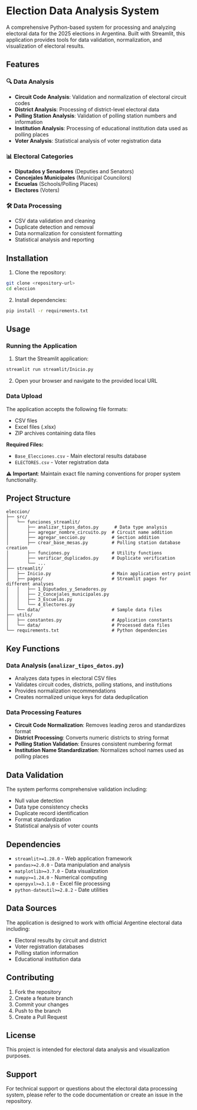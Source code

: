 # Election Data Analysis System

A comprehensive Python-based system for processing and analyzing electoral data for the 2025 elections in Argentina. Built with Streamlit, this application provides tools for data validation, normalization, and visualization of electoral results.

## Features

### 🔍 Data Analysis

- **Circuit Code Analysis**: Validation and normalization of electoral circuit codes
- **District Analysis**: Processing of district-level electoral data
- **Polling Station Analysis**: Validation of polling station numbers and information
- **Institution Analysis**: Processing of educational institution data used as polling places
- **Voter Analysis**: Statistical analysis of voter registration data

### 📊 Electoral Categories

- **Diputados y Senadores** (Deputies and Senators)
- **Concejales Municipales** (Municipal Councilors)
- **Escuelas** (Schools/Polling Places)
- **Electores** (Voters)

### 🛠️ Data Processing

- CSV data validation and cleaning
- Duplicate detection and removal
- Data normalization for consistent formatting
- Statistical analysis and reporting

## Installation

1. Clone the repository:

```bash
git clone <repository-url>
cd eleccion
```

2. Install dependencies:

```bash
pip install -r requirements.txt
```

## Usage

### Running the Application

1. Start the Streamlit application:

```bash
streamlit run streamlit/Inicio.py
```

2. Open your browser and navigate to the provided local URL

### Data Upload

The application accepts the following file formats:

- CSV files
- Excel files (.xlsx)
- ZIP archives containing data files

**Required Files:**

- `Base_Elecciones.csv` - Main electoral results database
- `ELECTORES.csv` - Voter registration data

⚠️ **Important**: Maintain exact file naming conventions for proper system functionality.

## Project Structure

```
eleccion/
├── src/
│   └── funciones_streamlit/
│       ├── analizar_tipos_datos.py      # Data type analysis
│       ├── agregar_nombre_circuito.py  # Circuit name addition
│       ├── agregar_seccion.py          # Section addition
│       ├── crear_base_mesas.py         # Polling station database creation
│       ├── funciones.py                # Utility functions
│       ├── verificar_duplicados.py     # Duplicate verification
│       └── ...
├── streamlit/
│   ├── Inicio.py                       # Main application entry point
│   ├── pages/                          # Streamlit pages for different analyses
│   │   ├── 1_Diputados_y_Senadores.py
│   │   ├── 2_Concejales_municipales.py
│   │   ├── 3_Escuelas.py
│   │   └── 4_Electores.py
│   └── data/                           # Sample data files
├── utils/
│   ├── constantes.py                   # Application constants
│   └── data/                           # Processed data files
└── requirements.txt                    # Python dependencies
```

## Key Functions

### Data Analysis (`analizar_tipos_datos.py`)

- Analyzes data types in electoral CSV files
- Validates circuit codes, districts, polling stations, and institutions
- Provides normalization recommendations
- Creates normalized unique keys for data deduplication

### Data Processing Features

- **Circuit Code Normalization**: Removes leading zeros and standardizes format
- **District Processing**: Converts numeric districts to string format
- **Polling Station Validation**: Ensures consistent numbering format
- **Institution Name Standardization**: Normalizes school names used as polling places

## Data Validation

The system performs comprehensive validation including:

- Null value detection
- Data type consistency checks
- Duplicate record identification
- Format standardization
- Statistical analysis of voter counts

## Dependencies

- `streamlit>=1.28.0` - Web application framework
- `pandas>=2.0.0` - Data manipulation and analysis
- `matplotlib>=3.7.0` - Data visualization
- `numpy>=1.24.0` - Numerical computing
- `openpyxl>=3.1.0` - Excel file processing
- `python-dateutil>=2.8.2` - Date utilities

## Data Sources

The application is designed to work with official Argentine electoral data including:

- Electoral results by circuit and district
- Voter registration databases
- Polling station information
- Educational institution data

## Contributing

1. Fork the repository
2. Create a feature branch
3. Commit your changes
4. Push to the branch
5. Create a Pull Request

## License

This project is intended for electoral data analysis and visualization purposes.

## Support

For technical support or questions about the electoral data processing system, please refer to the code documentation or create an issue in the repository.
